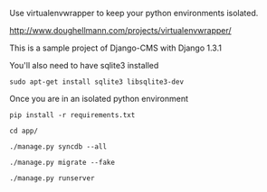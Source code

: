 Use virtualenvwrapper to keep your python environments isolated.

http://www.doughellmann.com/projects/virtualenvwrapper/

This is a sample project of Django-CMS with Django 1.3.1

You'll also need to have sqlite3 installed

``` sudo apt-get install sqlite3 libsqlite3-dev ```

Once you are in an isolated python environment

``` pip install -r requirements.txt ```

``` cd app/ ```

``` ./manage.py syncdb --all ```

``` ./manage.py migrate --fake ```

``` ./manage.py runserver ```
